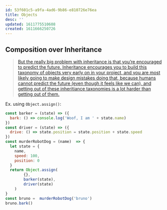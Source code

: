 ```yaml
---
id: 53f601c5-a9fa-4ad6-9b86-e810726e76ea
title: Objects
desc: ''
updated: 1611775510608
created: 1611666250726
---
```





## Composition over Inheritance

> [But the really big problem with inheritance is that you’re encouraged to predict the future. Inheritance encourages you to build this taxonomy of objects very early on in your project, and you are most likely going to make design mistakes doing that, because humans cannot predict the future (even though it feels like we can), and getting out of these inheritiance taxonomies is a lot harder than getting out of them.](https://medium.com/humans-create-software/composition-over-inheritance-cb6f88070205)

Ex. using `Object.assign()`:

```javascript 
const barker = (state) => ({
  bark: () => console.log('Woof, I am ' + state.name)
})
const driver = (state) => ({
  drive: () => state.position = state.position + state.speed
})
const murderRobotDog = (name)  => {
  let state = {
    name,
    speed: 100,
    position: 0
  }
  return Object.assign(
        {},
        barker(state),
        driver(state)
    )
}
const bruno =  murderRobotDog('bruno')
bruno.bark()
```

